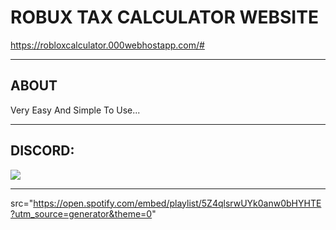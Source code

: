 # ROBUX TAX CALCULATOR WEBSITE

https://robloxcalculator.000webhostapp.com/#

-----
## ABOUT

Very Easy And Simple To Use...

-----
## DISCORD:

<img src="https://discord.c99.nl/widget/theme-1/909623557670187090.png"/></a>

-----


src="https://open.spotify.com/embed/playlist/5Z4qlsrwUYk0anw0bHYHTE?utm_source=generator&theme=0"
